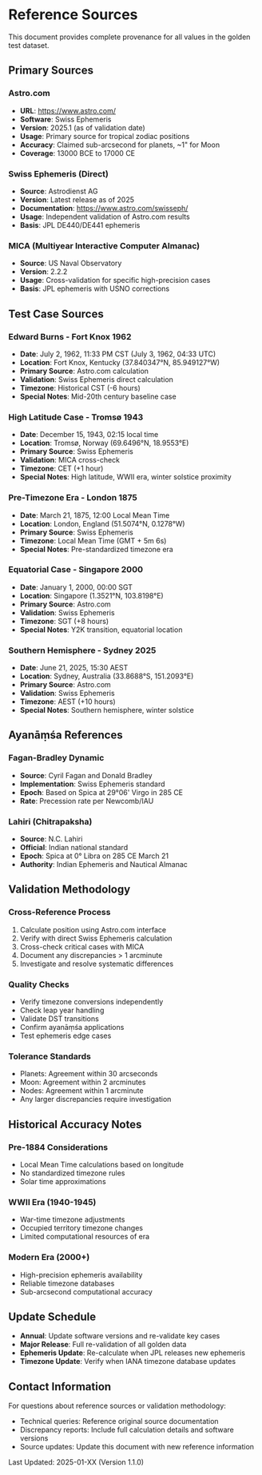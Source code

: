 # Reference Sources

This document provides complete provenance for all values in the golden test dataset.

## Primary Sources

### Astro.com
- **URL**: https://www.astro.com/
- **Software**: Swiss Ephemeris
- **Version**: 2025.1 (as of validation date)
- **Usage**: Primary source for tropical zodiac positions
- **Accuracy**: Claimed sub-arcsecond for planets, ~1" for Moon
- **Coverage**: 13000 BCE to 17000 CE

### Swiss Ephemeris (Direct)
- **Source**: Astrodienst AG
- **Version**: Latest release as of 2025
- **Documentation**: https://www.astro.com/swisseph/
- **Usage**: Independent validation of Astro.com results
- **Basis**: JPL DE440/DE441 ephemeris

### MICA (Multiyear Interactive Computer Almanac)
- **Source**: US Naval Observatory
- **Version**: 2.2.2
- **Usage**: Cross-validation for specific high-precision cases
- **Basis**: JPL ephemeris with USNO corrections

## Test Case Sources

### Edward Burns - Fort Knox 1962
- **Date**: July 2, 1962, 11:33 PM CST (July 3, 1962, 04:33 UTC)
- **Location**: Fort Knox, Kentucky (37.840347°N, 85.949127°W)
- **Primary Source**: Astro.com calculation
- **Validation**: Swiss Ephemeris direct calculation
- **Timezone**: Historical CST (-6 hours)
- **Special Notes**: Mid-20th century baseline case

### High Latitude Case - Tromsø 1943
- **Date**: December 15, 1943, 02:15 local time
- **Location**: Tromsø, Norway (69.6496°N, 18.9553°E)
- **Primary Source**: Swiss Ephemeris
- **Validation**: MICA cross-check
- **Timezone**: CET (+1 hour)
- **Special Notes**: High latitude, WWII era, winter solstice proximity

### Pre-Timezone Era - London 1875
- **Date**: March 21, 1875, 12:00 Local Mean Time
- **Location**: London, England (51.5074°N, 0.1278°W)
- **Primary Source**: Swiss Ephemeris
- **Timezone**: Local Mean Time (GMT + 5m 6s)
- **Special Notes**: Pre-standardized timezone era

### Equatorial Case - Singapore 2000
- **Date**: January 1, 2000, 00:00 SGT
- **Location**: Singapore (1.3521°N, 103.8198°E)
- **Primary Source**: Astro.com
- **Validation**: Swiss Ephemeris
- **Timezone**: SGT (+8 hours)
- **Special Notes**: Y2K transition, equatorial location

### Southern Hemisphere - Sydney 2025
- **Date**: June 21, 2025, 15:30 AEST
- **Location**: Sydney, Australia (33.8688°S, 151.2093°E)
- **Primary Source**: Astro.com
- **Validation**: Swiss Ephemeris
- **Timezone**: AEST (+10 hours)
- **Special Notes**: Southern hemisphere, winter solstice

## Ayanāṃśa References

### Fagan-Bradley Dynamic
- **Source**: Cyril Fagan and Donald Bradley
- **Implementation**: Swiss Ephemeris standard
- **Epoch**: Based on Spica at 29°06' Virgo in 285 CE
- **Rate**: Precession rate per Newcomb/IAU

### Lahiri (Chitrapaksha)
- **Source**: N.C. Lahiri
- **Official**: Indian national standard
- **Epoch**: Spica at 0° Libra on 285 CE March 21
- **Authority**: Indian Ephemeris and Nautical Almanac

## Validation Methodology

### Cross-Reference Process
1. Calculate position using Astro.com interface
2. Verify with direct Swiss Ephemeris calculation
3. Cross-check critical cases with MICA
4. Document any discrepancies > 1 arcminute
5. Investigate and resolve systematic differences

### Quality Checks
- Verify timezone conversions independently
- Check leap year handling
- Validate DST transitions
- Confirm ayanāṃśa applications
- Test ephemeris edge cases

### Tolerance Standards
- Planets: Agreement within 30 arcseconds
- Moon: Agreement within 2 arcminutes
- Nodes: Agreement within 1 arcminute
- Any larger discrepancies require investigation

## Historical Accuracy Notes

### Pre-1884 Considerations
- Local Mean Time calculations based on longitude
- No standardized timezone rules
- Solar time approximations

### WWII Era (1940-1945)
- War-time timezone adjustments
- Occupied territory timezone changes
- Limited computational resources of era

### Modern Era (2000+)
- High-precision ephemeris availability
- Reliable timezone databases
- Sub-arcsecond computational accuracy

## Update Schedule

- **Annual**: Update software versions and re-validate key cases
- **Major Release**: Full re-validation of all golden data
- **Ephemeris Update**: Re-calculate when JPL releases new ephemeris
- **Timezone Update**: Verify when IANA timezone database updates

## Contact Information

For questions about reference sources or validation methodology:
- Technical queries: Reference original source documentation
- Discrepancy reports: Include full calculation details and software versions
- Source updates: Update this document with new reference information

Last Updated: 2025-01-XX (Version 1.1.0)